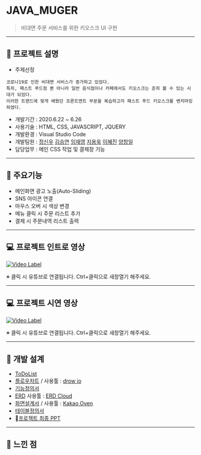 # JAVA_MUGER
> 비대면 주문 서비스를 위한 키오스크 UI 구현

-----------
## &#127836; 프로젝트 설명
* 주제선정 
```
코로나19로 인한 비대면 서비스가 증가하고 있었다. 
특히, 패스트 푸드점 뿐 아니라 일반 음식점이나 카페에서도 키오스크는 흔히 볼 수 있는 시대가 되었다.
이러한 트랜드에 맞게 배웠던 프론트엔트 부분을 복습하고자 패스트 푸드 키오스크를 벤치마킹하였다.
```
* 개발기간 : 2020.6.22 ~ 6.26
* 사용기술 : HTML, CSS, JAVASCRIPT, JQUERY
* 개발환경 : Visual Studio Code
* 개발팀원 : [정신우](https://github.com/s1nwoo "정신우") [김승연](https://github.com/nullsector12 "김승연") [임재영](https://github.com/LIm-JY "임재영") [지용욱](https://github.com/jiyonguk "지용욱") [이혜진](https://github.com/1117j "이혜진") [양창일](https://github.com/clachic00 "양창일")
* 담당업무 : 메인 CSS 작업 및 결제창 기능

-----------

## &#128170; 주요기능 
* 메인화면 광고 노출(Auto-Sliding)
* SNS 아이콘 연결
* 마우스 오버 시 색상 변경
* 메뉴 클릭 시 주문 리스트 추가
* 결제 시 주문내역 리스트 출력

-----------

## &#128187; 프로젝트 인트로 영상
[![Video Label](https://img.youtube.com/vi/aCwO6-Lt5fA/0.jpg)](https://youtu.be/aCwO6-Lt5fA)

※ 클릭 시 유튜브로 연결됩니다. Ctrl+클릭으로 새창열기 해주세요.

-----------
## &#128187; 프로젝트 시연 영상
[![Video Label](https://img.youtube.com/vi/NiBQ3iUOvgM/0.jpg)](https://youtu.be/NiBQ3iUOvgM)

※ 클릭 시 유튜브로 연결됩니다. Ctrl+클릭으로 새창열기 해주세요.

-----------
## &#128221; 개발 설계
* [ToDoList](https://docs.google.com/document/d/1bYT4GFLcFJ_UjXLoZdrYLiE4dDvtWJQcQLat3OIq1Uw/edit?usp=sharing)
* [플로우차트](https://drive.google.com/file/d/1pmmGtBzhikj7JPZHjvUBrX5z2B82_SZL/view?usp=sharing) / 사용툴 : [drow io](https://app.diagrams.net/)
* [기능정의서](https://docs.google.com/spreadsheets/d/1NCqAn5_14D6SS678_U6fSOFyqZ_dbzm945EmDkZdceU/edit?usp=sharing)
* [ERD](https://drive.google.com/file/d/1aqfKfQEfgmiJ37vbYgq1GpkJVNK8YktS/view?usp=sharing) 사용툴 : [ERD Cloud](https://www.erdcloud.com/)
* [화면설계서](https://drive.google.com/file/d/1G3vA51nAK-AKpIPjIehYtJ21bRyvGTKh/view?usp=sharing) / 사용툴 : [Kakao Oven](https://ovenapp.io/)
* [테이블정의서](https://docs.google.com/spreadsheets/d/1NCqAn5_14D6SS678_U6fSOFyqZ_dbzm945EmDkZdceU/edit?usp=sharing)
* &#127775;[프로젝트 최종 PPT](https://drive.google.com/file/d/1cWE9EtIXe5pwTTxQFqWmT6agnqX9BCKH/view?usp=sharing)
-----------
## &#128173; 느낀 점
```

```
